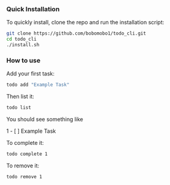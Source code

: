### Quick Installation

To quickly install, clone the repo and run the installation script:

```bash
git clone https://github.com/bobomobo1/todo_cli.git
cd todo_cli
./install.sh
```
### How to use

Add your first task:

```bash
todo add "Example Task"
```

Then list it:

```bash
todo list
```
You should see something like

1 - [ ] Example Task

To complete it:


```bash
todo complete 1
```

To remove it:
```bash
todo remove 1
```
